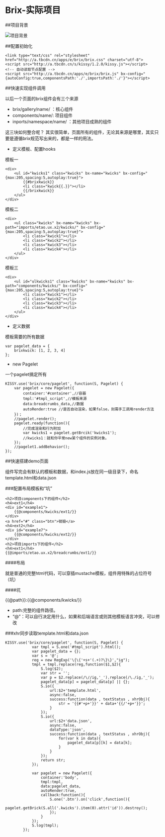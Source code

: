 Brix-实际项目
=========

##项目背景

![项目背景](http://img01.taobaocdn.com/tps/i1/T1DWzOXmxdXXXUBqn8-3663-1304.png)


##配置初始化

    <link type="text/css" rel="stylesheet" href="http://a.tbcdn.cn/apps/e/brix/brix.css" charset="utf-8">
    <script src="http://a.tbcdn.cn/s/kissy/1.2.0/kissy.js"></script>
    <!-- 自动读取节点配置 -->
    <script src="http://a.tbcdn.cn/apps/e/brix/brix.js" bx-config="{autoConfig:true,componentsPath:'./',importsPath:'./'}"></script>


##快速实现组件调用

以后一个页面的brix组件会有三个来源

* brix/gallery/name/ ：核心组件
* components/name/: 项目组件
* inports/namespace/name/ ：其他项目成熟的组件

这三块如何整合呢？
其实很简单，页面所有的组件，无论其来源是哪里，其实只要是遵循brix规范写出来的，都是一样的用法。

* 定义模板、配置hooks

模板一

    <div>
        <ul id="kwicks1" class="kwicks" bx-name="kwicks" bx-config="{max:205,spacing:5,autoplay:true}">
            {{#brixkwick}}
            <li class="kwick{{.}}"></li>
            {{/brixkwick}}
        </ul>
    </div>

模板二

    <div>
        <ul class="kwicks" bx-name="kwicks" bx-path="imports/etao.ux.x2/kwicks/" bx-config="{max:205,spacing:5,autoplay:true}">
            <li class="kwick1"></li>
            <li class="kwick2"></li>
            <li class="kwick3"></li>
            <li class="kwick4"></li>
        </ul>
    </div>

模板三

    <div>
        <ul id="ulkwicks1" class="kwicks" bx-name="kwicks" bx-path="components/kwicks/" bx-config="{max:205,spacing:5,autoplay:true}">
            <li class="kwick1"></li>
            <li class="kwick2"></li>
            <li class="kwick3"></li>
            <li class="kwick4"></li>
        </ul>
    </div>

* 定义数据

模板需要的所有数据

    var pagelet_data = {
        brixkwick: [1, 2, 3, 4]
    };

* new Pagelet
    
一个pagelet搞定所有

    KISSY.use('brix/core/pagelet', function(S, Pagelet) {
        var pagelet = new Pagelet({
            container:'#container',//容器
            tmpl:'#tmpl_script',//模板来源
            data:breadcrumbs_data,//数据
            autoRender:true //是否自动渲染，如果false，则需手工调用render方法
        })；
        //pagelet.render();
        pagelet.ready(function(){
            //完成渲染和行为附加
            var kwicks1 = pagelet.getBrcik('kwicks1');
            //kwicks1：就和你平常new某个组件的实例对象。
        });
        //pagelet1.addBehavior();
    });


##快速搭建demo页面

组件写完会有默认的模板和数据，和index.js放在同一级目录下，命名template.html和data.json

###配置布局模板和“坑”

    <h2>项目components下的组件</h2>
    <h4>ext1</h4>
    <div id="example1">
        {{@components/kwicks/ext1/}}
    </div>
    <a href="#" class="btn">销毁</a>
    <h4>ext2</h4>
    <div id="example7">
        {{@components/kwicks/ext2/}}
    </div>
    <h2>项目imports下的组件</h2>
    <h4>ext1</h4>
    {{@imports/etao.ux.x2/breadcrumbs/ext1/}}


####布局

就是普通的完整html代码，可以穿插mustache模板，组件用特殊的占位符号（坑）

####坑

{{@path}}:{{@components/kwicks/}}

* path:完整的组件路径。
* “@”：可以自行决定用什么，如果和后端语言或则其他模板语言冲突，可以修改


###xhr同步读取template.html和data.json


    KISSY.use('brix/core/pagelet', function(S, Pagelet) {
                var tmpl = S.one('#tmpl_script').html();
                var pagelet_data = {};
                var s = '@';
                reg = new RegExp('\{\{'+s+'(.+)?\}\}',"ig");
                tmpl = tmpl.replace(reg,function($1,$2){
                    S.log($2);
                    var str = '';
                    var p = $2.replace(/\//ig,'_').replace(/\./ig,'_');
                    pagelet_data[p] = pagelet_data[p] || {};
                    S.io({
                        url:$2+'template.html',
                        async:false,
                        success:function(data , textStatus , xhrObj){
                            str = '{{#'+p+'}}' + data+'{{/'+p+'}}';
                        }
                    });
                    S.io({
                        url:$2+'data.json',
                        async:false,
                        dataType:'json',
                        success:function(data , textStatus , xhrObj){
                            for(var k in data){
                                pagelet_data[p][k] = data[k];
                            }
                        }
                    });
                    return str;
                });

                var pagelet = new Pagelet({
                    container:'body',
                    tmpl:tmpl,
                    data:pagelet_data,
                    autoRender:true,
                    callback:function(){
                        S.one('.btn').on('click',function(){
                            pagelet.getBrick(S.all('.kwicks').item(0).attr('id')).destroy();
                        });
                    }
                });
                S.log(tmpl);
            });







